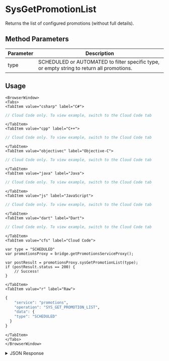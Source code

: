 # SysGetPromotionList

Returns the list of configured promotions (without full details).

<PartialServop service_name="promotions" operation_name="SYS_GET_PROMOTION_LIST" />

## Method Parameters
Parameter | Description
--------- | -----------
type | SCHEDULED or AUTOMATED to filter specific type, or empty string to return all promotions.

## Usage

```mdx-code-block
<BrowserWindow>
<Tabs>
<TabItem value="csharp" label="C#">
```

```csharp
// Cloud Code only. To view example, switch to the Cloud Code tab
```

```mdx-code-block
</TabItem>
<TabItem value="cpp" label="C++">
```

```cpp
// Cloud Code only. To view example, switch to the Cloud Code tab
```

```mdx-code-block
</TabItem>
<TabItem value="objectivec" label="Objective-C">
```

```objectivec
// Cloud Code only. To view example, switch to the Cloud Code tab
```

```mdx-code-block
</TabItem>
<TabItem value="java" label="Java">
```

```java
// Cloud Code only. To view example, switch to the Cloud Code tab
```

```mdx-code-block
</TabItem>
<TabItem value="js" label="JavaScript">
```

```javascript
// Cloud Code only. To view example, switch to the Cloud Code tab
```

```mdx-code-block
</TabItem>
<TabItem value="dart" label="Dart">
```

```dart
// Cloud Code only. To view example, switch to the Cloud Code tab
```

```mdx-code-block
</TabItem>
<TabItem value="cfs" label="Cloud Code">
```

```cfscript
var type = "SCHEDULED"
var promotionsProxy = bridge.getPromotionsServiceProxy();

var postResult = promotionsProxy.sysGetPromotionList(type);
if (postResult.status == 200) {
    // Success!
}
```

```mdx-code-block
</TabItem>
<TabItem value="r" label="Raw">
```

```r
{
	"service": "promotions",
	"operation": "SYS_GET_PROMOTION_LIST",
	"data": {
    "type": "SCHEDULED"
  }
}
```

```mdx-code-block
</TabItem>
</Tabs>
</BrowserWindow>
```

<details>
<summary>JSON Response</summary>

```json
{
  "data": {
    "promotions": [
      {
        "promotionId": 1,
        "type": "SCHEDULED",
        "name": "Independence Day Sale",
        "enabled": false,
        "segments": [],
        "startAt": 1593781259911,
        "endAt": 1594126859911,
        "createdAt": 1592543345470,
        "updatedAt": 1592543345470,
        "version": 1
      },
      {
        "promotionId": 2,
        "type": "SCHEDULED",
        "name": "Good Friday Day Sale",
        "enabled": false,
        "segments": [],
        "startAt": 1593781259911,
        "endAt": 1594126859911,
        "createdAt": 1592572610332,
        "updatedAt": 1592572610332,
        "version": 1
      }
    ]
  },
  "status": 200
}
```
</details>

